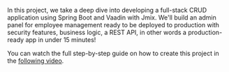 In this project, we take a deep dive into developing a full-stack CRUD application using Spring Boot and Vaadin with Jmix. We'll build an admin panel for employee management ready to be deployed to production with security features, business logic, a REST API, in other words a production-ready app in under 15 minutes!

You can watch the full step-by-step guide on how to create this project in the [following video](https://www.youtube.com/watch?v=asKdCoIYNrg).
